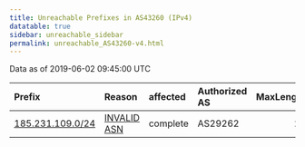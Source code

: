 ```yaml
---
title: Unreachable Prefixes in AS43260 (IPv4)
datatable: true
sidebar: unreachable_sidebar
permalink: unreachable_AS43260-v4.html
---
```


Data as of 2019-06-02 09:45:00 UTC


<div class="datatable-begin"></div>

| Prefix                                                     | Reason                                                                                                  | affected   | Authorized AS   |   MaxLength | Anchor                                         |   unreachable /24s |
|:-----------------------------------------------------------|:--------------------------------------------------------------------------------------------------------|:-----------|:----------------|------------:|:-----------------------------------------------|-------------------:|
| [185.231.109.0/24](https://stat.ripe.net/185.231.109.0/24) | [INVALID ASN](https://rpki-validator.ripe.net/announcement-preview?asn=AS43260&prefix=185.231.109.0/24) | complete   | AS29262         |          24 | [RIPE](unreachable_RIPE_NCC_RPKI_Root-v4.html) |                  1 |

<div class="datatable-end"></div>